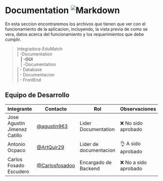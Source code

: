 # Documentation ![Markdown](https://img.shields.io/badge/markdown-%23000000.svg?style=for-the-badge&logo=markdown&logoColor=white)

En esta seccion encontraremos los archivos que tienen que ver con el funcionamiento de la aplicacion, incluyendo, la vista previa de como se vera, datos acerca del funcionamiento y los requerimientos que debe cumplir.

>Integradora-EduMatch<br>
>| -Documentation<br>
>&nbsp;&nbsp; **| -GUI**<br>
>&nbsp;&nbsp; | -Documentation<br>
>| - Database<br>
>| - Documentacion<br>
>| - FrontEnd

## Equipo de Desarrollo
|Integrante|Contacto|Rol|Observaciones|
|----------|-------|---|-------------|
| Jose Agustin Jimenez Catillo|[@agustin963](https://github.com/agustin963)|Lider Documentation|❌ No sido aprobado
| Antonio Ocpaco |[@ArtQuir29](https://github.com/ArtQuir29)|Lider  de documentacion|👌 A sido aprobado
| Carlos Fosado Escudero  |[@Carlosfosadoo](https://github.com/CarlosFosadoo)|Encargado de Backend|❌ No a sido aprobado
